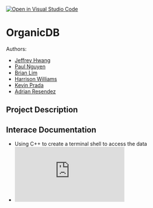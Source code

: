 [![Open in Visual Studio Code](https://classroom.github.com/assets/open-in-vscode-718a45dd9cf7e7f842a935f5ebbe5719a5e09af4491e668f4dbf3b35d5cca122.svg)](https://classroom.github.com/online_ide?assignment_repo_id=10797788&assignment_repo_type=AssignmentRepo)
# OrganicDB

Authors:
 * [Jeffrey Hwang](https://github.com/JeffyWongo)
 * [Paul Nguyen](https://github.com/paul-ngyn)
 * [Brian Lim](https://github.com/lim-at-infinity)
 * [Harrison Williams](https://github.com/hwford16)
 * [Kevin Prada](https://github.com/pradakev)
 * [Adrian Resendez](https://github.com/)

## Project Description

## Interace Documentation
* Using C++ to create a terminal shell to access the data 
* ![UML for Menu Interface Structure](https://github.com/CS180-spring/cs180-23-organic-programming/blob/main/CS180%20-%20Menu%20Interface%20Structure.pdf)
